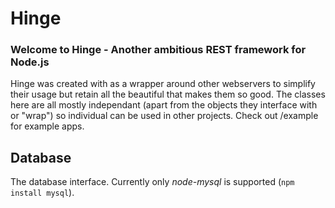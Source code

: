 # Hinge
### Welcome to Hinge - Another ambitious REST framework for Node.js
Hinge was created with as a wrapper around other webservers to simplify their usage but retain all the beautiful that makes them so good. The classes here are all mostly independant (apart from the objects they interface with or "wrap") so individual can be used in other projects. Check out /example for example apps.

## Database
The database interface. Currently only *node-mysql* is supported (`npm install mysql`).
